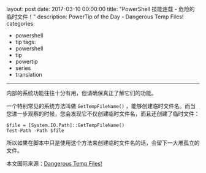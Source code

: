 layout: post
date: 2017-03-10 00:00:00
title: "PowerShell 技能连载 - 危险的临时文件！"
description: PowerTip of the Day - Dangerous Temp Files!
categories:
- powershell
- tip
tags:
- powershell
- tip
- powertip
- series
- translation
---
内部的系统功能往往十分有用，但请确保真正了解它们的功能。

一个特别常见的系统方法叫做 `GetTempFileName()` ，能够创建临时文件名。而当您进一步观察的时候，您会发现它不仅创建临时文件名，而且还创建了临时文件：

```
$file = [System.IO.Path]::GetTempFileName()
Test-Path -Path $file
```    

所以如果在脚本中只是使用这个方法来创建临时文件名的话，会留下一大堆孤立的文件。

<!--more-->
本文国际来源：[Dangerous Temp Files!](http://community.idera.com/powershell/powertips/b/tips/posts/dangerous-temp-files)
